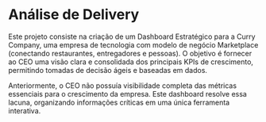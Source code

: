 # Análise de Delivery
Este projeto consiste na criação de um Dashboard Estratégico para a Curry Company, uma empresa de tecnologia com modelo de negócio Marketplace (conectando restaurantes, entregadores e pessoas). O objetivo é fornecer ao CEO uma visão clara e consolidada dos principais KPIs de crescimento, permitindo tomadas de decisão ágeis e baseadas em dados.

Anteriormente, o CEO não possuía visibilidade completa das métricas essenciais para o crescimento da empresa. Este dashboard resolve essa lacuna, organizando informações críticas em uma única ferramenta interativa.